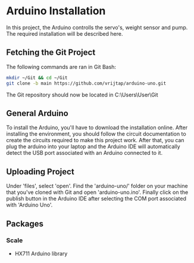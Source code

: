 # Arduino Installation

In this project, the Arduino controlls the servo's, weight sensor and pump. The required installation will be described here.

## Fetching the Git Project

The following commands are ran in Git Bash:

```bash
mkdir ~/Git && cd ~/Git
git clone -b main https://github.com/vrijtap/arduino-uno.git
```

The Git repository should now be located in C:\Users\User\Git

## General Arduino

To install the Arduino, you'll have to download the installation online. After installing the environment, you should follow the circuit documentation to create the circuits required to make this project work. After that, you can plug the arduino into your laptop and the Arduino IDE will automatically detect the USB port associated with an Arduino connected to it.

## Uploading Project

Under 'files', select 'open'. Find the 'arduino-uno/' folder on your machine that you've cloned with Git and open 'arduino-uno.ino'. Finally click on the publish button in the Arduino IDE after selecting the COM port associated with 'Arduino Uno'.

## Packages

### Scale
- HX711 Arduino library